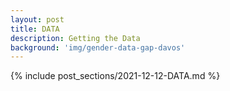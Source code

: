 ```yaml
---
layout: post
title: DATA
description: Getting the Data
background: 'img/gender-data-gap-davos'
---
```


{% include post_sections/2021-12-12-DATA.md %}